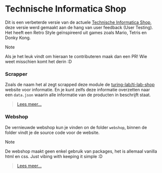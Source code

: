 # Technische Informatica Shop
Dit is een verbeterde versie van de actuele [Technische Informatica Shop](https://hu-hbo-ict.gitlab.io/turing-lab/ti-lab-shop/), deze versie werd gemaakt aan de hang van user feedback (User Testing). Het heeft een Retro Style geïnspireerd uit games zoals Mario, Tetris en Donky Kong.

> [!NOTE]
> Als je het leuk vindt om hieraan te contributeren maak dan een PR!
> Wie weet misschien komt het derin :D

### Scrapper
Zoals de naam het al zegt scrapped deze module de [turing-lab/ti-lab-shop](https://hu-hbo-ict.gitlab.io/turing-lab/ti-lab-shop/) website voor informatie. En je kunt zelfs deze informatie overzetten naar een `data.json` waarin alle informatie van de producten in beschrijft staat. 

> [Lees meer...](./scapper/README.md)

### Webshop
De vernieuwde webshop kun je vinden on de folder `webshop`, binnen de folder vindt je de source code voor de website. 

> [!NOTE]
> De webshop maakt geen enkel gebruik van packages, het is allemaal vanilla html en css. Just vibing with keeping it simple :D

> [Lees meer...](./webshop/README.md)
